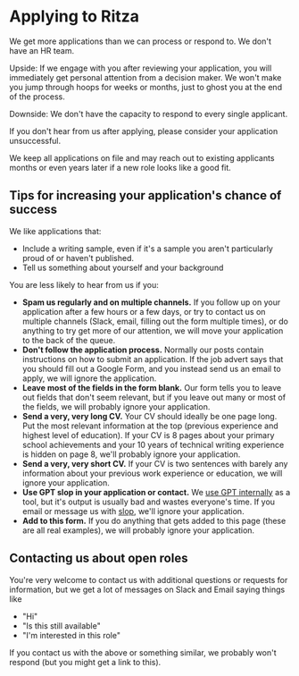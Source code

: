 # Applying to Ritza

We get more applications than we can process or respond to. We don't have an HR team. 

Upside: If we engage with you after reviewing your application, you will immediately get personal attention from a decision maker. We won't make you jump through hoops for weeks or months, just to ghost you at the end of the process. 

Downside: We don't have the capacity to respond to every single applicant. 

If you don't hear from us after applying, please consider your application unsuccessful. 

We keep all applications on file and may reach out to existing applicants months or even years later if a new role looks like a good fit.

## Tips for increasing your application's chance of success

We like applications that:

- Include a writing sample, even if it's a sample you aren't particularly proud of or haven't published.
- Tell us something about yourself and your background

You are less likely to hear from us if you:

- **Spam us regularly and on multiple channels.** If you follow up on your application after a few hours or a few days, or try to contact us on multiple channels (Slack, email, filling out the form multiple times), or do anything to try get more of our attention, we will move your application to the back of the queue.
- **Don't follow the application process.** Normally our posts contain instructions on how to submit an application. If the job advert says that you should fill out a Google Form, and you instead send us an email to apply, we will ignore the application. 
- **Leave most of the fields in the form blank.** Our form tells you to leave out fields that don't seem relevant, but if you leave out many or most of the fields, we will probably ignore your application.
- **Send a very, very long CV.** Your CV should ideally be one page long. Put the most relevant information at the top (previous experience and highest level of education). If your CV is 8 pages about your primary school achievements and your 10 years of technical writing experience is hidden on page 8, we'll probably ignore your application.
- **Send a very, very short CV.** If your CV is two sentences with barely any information about your previous work experience or education, we will ignore your application.
- **Use GPT slop in your application or contact.** We [use GPT internally](https://ritza.co/handbook/how-we-work/using-gpt-and-genai-models/) as a tool, but it's output is usually bad and wastes everyone's time. If you email or message us with [slop](https://simonw.substack.com/p/gpt-4o-a-new-version-of-llm-and-more), we'll ignore your application.
- **Add to this form.** If you do anything that gets added to this page (these are all real examples), we will probably ignore your application.

## Contacting us about open roles

You're very welcome to contact us with additional questions or requests for information, but we get a lot of messages on Slack and Email saying things like 

* "Hi"
* "Is this still available"
* "I'm interested in this role"

If you contact us with the above or something similar, we probably won't respond (but you might get a link to this). 

